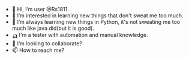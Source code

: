 - 👋 Hi, I’m user @Rs1811.
- 👀 I’m interested in learning new things that don't sweat me too much.
- 🌱 I’m always learning new things in Python, it's not sweating me too much like java did(but it is good).
- 🛺 I'm a tester with automation and manual knowledge.
- 💞️ I’m looking to collaborate?
- 📫 How to reach me?





<!---
Rs1811/Rs1811 is a ✨ special ✨ repository because its `README.md` (this file) appears on my GitHub profile.
You can click the Preview link to take a look at your changes.
--->
